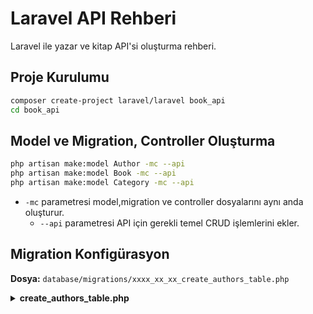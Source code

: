 # Laravel API Rehberi

Laravel ile yazar ve kitap API'si oluşturma rehberi.

## Proje Kurulumu

```bash
composer create-project laravel/laravel book_api
cd book_api
```

## Model ve Migration, Controller Oluşturma

```bash
php artisan make:model Author -mc --api
php artisan make:model Book -mc --api
php artisan make:model Category -mc --api
```

- `-mc` parametresi model,migration ve controller dosyalarını aynı anda oluşturur.
  - `--api` parametresi API için gerekli temel CRUD işlemlerini ekler.

## Migration Konfigürasyon

**Dosya:** `database/migrations/xxxx_xx_xx_create_authors_table.php`

<details>
<summary><b>create_authors_table.php</b></summary>

```php
<?php

use Illuminate\Database\Migrations\Migration;
use Illuminate\Database\Schema\Blueprint;
use Illuminate\Support\Facades\Schema;

return new class extends Migration
{
    public function up(): void
    {
        Schema::create('authors', function (Blueprint $table) {
            $table->id();
            $table->string('author_name');
            $table->boolean('is_active')->default(1);
            $table->softDeletes();
            $table->timestamps();
        });
    }
    public function down(): void
    {
        Schema::dropIfExists('authors');
    }
};
```

**Dosya:** `database/migrations/xxxx_xx_xx_create_books_table.php`

<details>
<summary><b>create_books_table.php</b></summary>

```php
<?php

use Illuminate\Database\Migrations\Migration;
use Illuminate\Database\Schema\Blueprint;
use Illuminate\Support\Facades\Schema;

return new class extends Migration
{
    public function up(): void
    {
        Schema::create('books', function (Blueprint $table) {
            $table->id();
            $table->string('title');
            $table->string('description');
            $table->foreignId('author_id')->constrained()->cascadeOnDelete();
            $table->foreignId('category_id')->constrained()->cascadeOnDelete();
            $table->boolean('is_published')->default(0);
            $table->timestamp('published_at')->nullable();
            $table->softDeletes(); // Soft delete için
            $table->timestamps();
        });
    }
    public function down(): void
    {
        Schema::dropIfExists('books');
    }
};
```

</details>

**Dosya:** `database/migrations/xxxx_xx_xx_create_categories_table.php`

<details>
<summary><b>create_categories_table.php</b></summary>

```php
<?php

use Illuminate\Database\Migrations\Migration;
use Illuminate\Database\Schema\Blueprint;
use Illuminate\Support\Facades\Schema;

return new class extends Migration
{
    public function up(): void
    {
        Schema::create('categories', function (Blueprint $table) {
            $table->id();
            $table->string('category_name');
            $table->softDeletes();
            $table->timestamps();
        });
    }
    public function down(): void
    {
        Schema::dropIfExists('categories');
    }
};
```

</details>
Tabloları oluşturmak için migration dosyasını çalıştırın:

```bash
php artisan migrate
```

## Model Konfigürasyon

**Dosya:** `app/Models/Author.php`

<details>
<summary><b>Author.php</b></summary>

```php
<?php

namespace App\Models;

use Illuminate\Database\Eloquent\Model;
use Illuminate\Database\Eloquent\SoftDeletes;

class Author extends Model
{
  use SoftDeletes;

    protected $fillable = [
        'author_name',
    ];

    public function books()
    {
        return $this->hasMany(Book::class);
    }
}
```

</details>

**Dosya:** `app/Models/Book.php`

<details>
<summary><b>Book.php</b></summary>

```php
<?php

namespace App\Models;

use Illuminate\Database\Eloquent\Model;
use Illuminate\Database\Eloquent\SoftDeletes;

class Book extends Model
{

    use SoftDeletes;

    protected $fillable = [
        'title', 'description', 'author_id', 'category_id', 'is_published', 'published_at',
    ];

    public function author()
    {
        return $this->belongsTo(Author::class);
    }

    public function category()
    {
        return $this->belongsTo(Category::class);
    }
}
```

</details>

**Dosya:** `app/Models/Category.php`

<details>
<summary><b>Category.php</b></summary>

```php
<?php

namespace App\Models;

use Illuminate\Database\Eloquent\Model;
use Illuminate\Database\Eloquent\SoftDeletes;

class Category extends Model
{
  use SoftDeletes;

    protected $fillable = [
        'category_name',
    ];

    public function books()
    {
        return $this->hasMany(Book::class);
    }
}
```

</details>

## Controller Konfigürasyon

**Dosya:** `app/Http/Controllers/AuthorController.php`

<details>
<summary><b>AuthorController.php</b></summary>

```php
<?php

namespace App\Http\Controllers;

use App\Models\Author;
use Illuminate\Http\Request;

class AuthorController extends Controller
{
    public function index()
    {

        return Author::all();
    }
    public function store(Request $request)
    {
        $author = Author::create($request->all());
        return $author;
    }
    public function show(Author $author)
    {
        return $author;
    }
    public function update(Request $request, Author $author)
    {
        $author->update($request->all());
        return $author;
    }

    public function destroy(Author $author)
    {

        $author->delete();
        return ["message" => "Author deleted successfully"];
    }
}
```

</details>

**Dosya:** `app/Http/Controllers/BookController.php`

<details>
<summary><b>BookController.php</b></summary>

```php
<?php

namespace App\Http\Controllers;

use App\Models\Book;
use Illuminate\Http\Request;

class BookController extends Controller
{
    public function index()
    {
        return Book::with(['author', 'category'])->get();
    }
    public function store(Request $request)
    {
        $book = Book::create($request->all());
        return $book;
    }
    public function show(Book $book)
    {
        return $book;
    }
    public function update(Request $request, Book $book)
    {
        $book->update($request->all());
        return $book;
    }

    public function destroy(Book $book)
    {

        $book->delete();
        return ["message" => "Book deleted successfully"];
    }
}
```

</details>

**Dosya:** `app/Http/Controllers/CategoryController.php`

<details>
<summary><b>CategoryController.php</b></summary>

```php
<?php

namespace App\Http\Controllers;

use App\Models\Category;
use Illuminate\Http\Request;

class CategoryController extends Controller
{
    public function index()
    {

        return Category::all();
    }
    public function store(Request $request)
    {
        $category = Category::create($request->all());
        return $category;
    }
    public function show(Category $category)
    {
        return $category;
    }
    public function update(Request $request, Category $category)
    {
        $category->update($request->all());
        return $category;
    }

    public function destroy(Category $category)
    {

        $category->delete();
        return ["message" => "Category deleted successfully"];
    }
}
```

</details>

## Router Api Konfigürasyon

Route servis sağlayıcısını oluşturun:

```bash
php artisan make:provider RouteServiceProvider
```

**Dosya:** `app/Providers/RouteServiceProvider.php`

<details>
<summary><b>RouteServiceProvider.php</b></summary>

```php
<?php

namespace App\Providers;

use Illuminate\Foundation\Support\Providers\RouteServiceProvider as ServiceProvider;
use Illuminate\Support\Facades\Route;

class RouteServiceProvider extends ServiceProvider
{
    public function boot(): void
    {
        $this->routes(function () {
            Route::middleware('api')
                ->prefix('api')
                ->group(base_path('routes/api.php'));

            Route::middleware('web')
                ->group(base_path('routes/web.php'));
        });
    }
}
```

</details>

Api rotalarını tanımlamak için `routes/api.php` dosyasını oluşturun:

```bash
touch routes/api.php
```

**Dosya:** `routes/api.php`

```php
<?php

use App\Http\Controllers\AuthorController;
use App\Http\Controllers\BookController;
use App\Http\Controllers\CategoryController;
use Illuminate\Support\Facades\Route;

Route::apiResource('authors', AuthorController::class);
Route::apiResource('categories', CategoryController::class);
Route::apiResource('books', BookController::class);
```

Routerlarınızı kontrol etmek için aşağıdaki komutu kullanabilirsiniz:

```bash
php artisan route:list
```

## JWT Kurulum

```bash
composer require php-open-source-saver/jwt-auth
```

## JWT Yapılandırma

```bash
php artisan vendor:publish --provider="PHPOpenSourceSaver\JWTAuth\Providers\LaravelServiceProvider"
```

> **Note:** Bu komut, `config/jwt.php` dosyasını oluşturur.

## JWT Gizli Anahtar Oluşturma

```bash
php artisan jwt:secret
```

> **Note:** Bu komut, `.env` dosyasına `JWT_SECRET` anahtarını ekler.

## Auth Konfigürasyon

**Dosya:** `config/auth.php`

<details>
<summary><b>auth.php</b></summary>

```php

     'defaults' => [
        'guard' => env('AUTH_GUARD', 'api'),
        'passwords' => env('AUTH_PASSWORD_BROKER', 'users'),
    ],

 'guards' => [
        'api' => [
            'driver' => 'jwt',
            'provider' => 'users',
        ],
    ],
```

</details>

> **Notes:** Bu dosyada `17. satırda ` yer alan guard kısmındaki `web` yerine `api` yazılmalıdır.

> Bu dosyada 44.satıra `guards` bölümü eklenmelidir.

> `AUTH_GUARD` `.env` dosyasında `api` olarak ayarlanabilir.

```bash
AUTH_GUARD=api
```

## User Model Konfigürasyon

**Dosya:** `app/Models/User.php`

<details>
<summary><b>User.php</b></summary>

```php
<?php

namespace App\Models;

// use Illuminate\Contracts\Auth\MustVerifyEmail;
use Illuminate\Database\Eloquent\Factories\HasFactory;
use Illuminate\Foundation\Auth\User as Authenticatable;
use Illuminate\Notifications\Notifiable;
use PHPOpenSourceSaver\JWTAuth\Contracts\JWTSubject;

class User extends Authenticatable implements JWTSubject
{
    /** @use HasFactory<\Database\Factories\UserFactory> */
    use HasFactory, Notifiable;

    public function getJWTIdentifier()
    {
        return $this->getKey();
    }

    public function getJWTCustomClaims()
    {
        return [];
    }

    /**
     * The attributes that are mass assignable.
     *
     * @var list<string>
     */
    protected $fillable = [
        'name',
        'email',
        'password',
    ];

    /**
     * The attributes that should be hidden for serialization.
     *
     * @var list<string>
     */
    protected $hidden = [
        'password',
        'remember_token',
    ];

    /**
     * Get the attributes that should be cast.
     *
     * @return array<string, string>
     */
    protected function casts(): array
    {
        return [
            'email_verified_at' => 'datetime',
            'password' => 'hashed',
        ];
    }
}
```

</details>

## Controller Konfigürasyon

Auth controller'ı oluşturma:

```bash
php artisan make:controller AuthController
```

**Dosya:** `app/Http/Controllers/API/AuthController.php`

<details>
<summary><b>AuthController.php</b></summary>

```php
<?php

namespace App\Http\Controllers;

use App\Http\Controllers\Controller;
use App\Models\User;
use Illuminate\Http\Request;
use Illuminate\Support\Facades\Auth;
use Illuminate\Support\Facades\Hash;

class AuthController extends Controller
{
    public function __construct()
    {
        $this->middleware('auth:api', ['except' => ['login', 'register']]);
    }

    public function register(Request $request)
    {
        $user = User::create([
            'name' => $request->name,
            'email' => $request->email,
            'password' => Hash::make($request->password),
        ]);

        return response()->json([
            'message' => 'Kullanıcı başarıyla kaydedildi',
            'user' => $user,
        ]);
    }

    public function login(Request $request)
    {
        $credentials = $request->only('email', 'password');

        $token = Auth::attempt($credentials);

        if (!$token) {
            return response()->json(['error' => 'Email veya şifre yanlış'], 401);
        }

        $user = Auth::user();
        return response()->json([
            'message' => 'Giriş başarılı',
            'user' => $user,
            'authorisation' => [
                'token' => $token,
                'type' => 'bearer',
            ],
        ]);
    }

    public function profile()
    {
        return response()->json(Auth::user());
    }

    public function logout()
    {
        Auth::logout();
        return response()->json(['message' => 'Çıkış başarılı.']);
    }

    public function refresh()
    {
        $user = Auth::user();
        $token = Auth::refresh();
        return response()->json([
            'message' => 'Yenileme başarılı',
            'user' => $user,
            'authorisation' => [
                'token' => $token,
                'type' => 'bearer',
            ],
        ]);
    }
}
```

</details>

**Dosya:** `app/Http/Controllers/Controller.php`

<details>
<summary><b>Controller.php</b></summary>

```php
<?php

namespace App\Http\Controllers;

use Illuminate\Foundation\Auth\Access\AuthorizesRequests;
use Illuminate\Foundation\Validation\ValidatesRequests;
use Illuminate\Routing\Controller as BaseController;

abstract class Controller extends BaseController
{
    //
    use AuthorizesRequests, ValidatesRequests;
}
```

</details>

## Route Konfigürasyon

**Dosya:** `routes/api.php`

<details>
<summary><b>api.php</b></summary>

```php
<?php
use App\Http\Controllers\AuthController;
use App\Http\Controllers\AuthorController;
use App\Http\Controllers\BookController;
use App\Http\Controllers\CategoryController;
use Illuminate\Support\Facades\Route;

// JWT Token olması gereken işlemler
Route::middleware('auth:api')->group(function () {
    Route::post('logout', [AuthController::class, 'logout']);
    Route::get('profile', [AuthController::class, 'profile']);
    Route::post('refresh', [AuthController::class, 'refresh']);

    Route::apiResource('authors', AuthorController::class);
    Route::apiResource('categories', CategoryController::class);
    Route::apiResource('books', BookController::class);
});

// JWT Token olmayan işlemler
Route::controller(AuthController::class)->group(function () {
    Route::post('register', [AuthController::class, 'register']);
    Route::post('login', [AuthController::class, 'login']);
});
```

</details>

## Sunucu Başlatma

Sunucuyu başlatmak için aşağıdaki komutu kullanabilirsiniz:

```bash
php artisan serve
```
